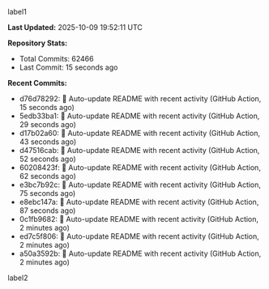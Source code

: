 
label1 
<!-- ACTIVITY_START -->
**Last Updated:** 2025-10-09 19:52:11 UTC

**Repository Stats:**
- Total Commits: 62466
- Last Commit: 15 seconds ago

**Recent Commits:**
- d76d78292: 🤖 Auto-update README with recent activity (GitHub Action, 15 seconds ago)
- 5edb33ba1: 🤖 Auto-update README with recent activity (GitHub Action, 29 seconds ago)
- d17b02a60: 🤖 Auto-update README with recent activity (GitHub Action, 43 seconds ago)
- d47516cab: 🤖 Auto-update README with recent activity (GitHub Action, 52 seconds ago)
- 60208423f: 🤖 Auto-update README with recent activity (GitHub Action, 62 seconds ago)
- e3bc7b92c: 🤖 Auto-update README with recent activity (GitHub Action, 75 seconds ago)
- e8ebc147a: 🤖 Auto-update README with recent activity (GitHub Action, 87 seconds ago)
- 0c1fb9682: 🤖 Auto-update README with recent activity (GitHub Action, 2 minutes ago)
- ed7c5f806: 🤖 Auto-update README with recent activity (GitHub Action, 2 minutes ago)
- a50a3592b: 🤖 Auto-update README with recent activity (GitHub Action, 2 minutes ago)
<!-- ACTIVITY_END -->

label2
